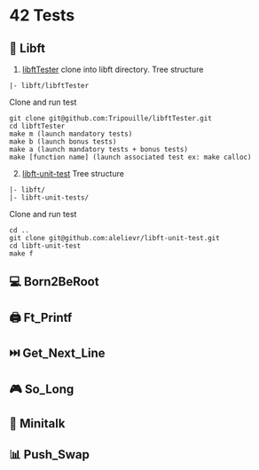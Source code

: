 # 42 Tests

## 📕 Libft
1. [libftTester](https://github.com/Tripouille/libftTester) clone into libft directory.
Tree structure
```
|- libft/libftTester
```
Clone and run test
```
git clone git@github.com:Tripouille/libftTester.git
cd libftTester
make m (launch mandatory tests)
make b (launch bonus tests)
make a (launch mandatory tests + bonus tests)
make [function name] (launch associated test ex: make calloc)
```

2. [libft-unit-test](https://github.com/alelievr/libft-unit-test)
Tree structure
```
|- libft/
|- libft-unit-tests/
```
Clone and run test
```
cd ..
git clone git@github.com:alelievr/libft-unit-test.git
cd libft-unit-test
make f
```

## 💻 Born2BeRoot

## 🖨️ Ft_Printf

## ⏭️ Get_Next_Line

## 🎮 So_Long

## 📠 Minitalk

## 📊 Push_Swap
